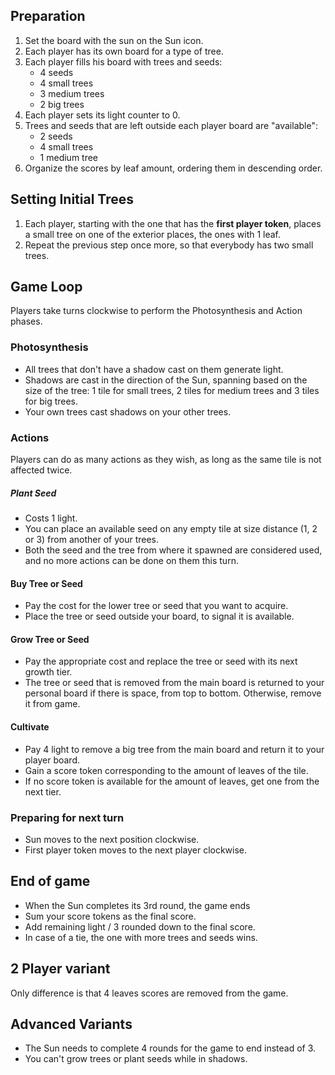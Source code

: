 ## Preparation

1. Set the board with the sun on the Sun icon.
2. Each player has its own board for a type of tree.
3. Each player fills his board with trees and seeds:
    - 4 seeds
    - 4 small trees
    - 3 medium trees
    - 2 big trees
4. Each player sets its light counter to 0.
5. Trees and seeds that are left outside each player board are "available":
    - 2 seeds
    - 4 small trees
    - 1 medium tree
6. Organize the scores by leaf amount, ordering them in descending order.

## Setting Initial Trees

1. Each player, starting with the one that has the **first player token**,
places a small tree on one of the exterior places, the ones with 1 leaf.
2. Repeat the previous step once more, so that everybody has two small trees.

## Game Loop

Players take turns clockwise to perform the Photosynthesis and Action phases.

### Photosynthesis

- All trees that don't have a shadow cast on them generate light.
- Shadows are cast in the direction of the Sun,
spanning based on the size of the tree: 1 tile for small trees,
2 tiles for medium trees and 3 tiles for big trees.
- Your own trees cast shadows on your other trees.

### Actions

Players can do as many actions as they wish, as long as the same tile is not affected twice.

##### Plant Seed
- Costs 1 light.
- You can place an available seed on any empty tile at size distance (1, 2 or 3) from another of your trees.
- Both the seed and the tree from where it spawned are considered used, and no more actions can be done on them this turn.

#### Buy Tree or Seed
- Pay the cost for the lower tree or seed that you want to acquire.
- Place the tree or seed outside your board, to signal it is available.

#### Grow Tree or Seed
- Pay the appropriate cost and replace the tree or seed with its next growth tier.
- The tree or seed that is removed from the main board is returned to your personal board if there is space, from top to bottom.
Otherwise, remove it from game.

#### Cultivate
- Pay 4 light to remove a big tree from the main board and return it to your player board.
- Gain a score token corresponding to the amount of leaves of the tile.
- If no score token is available for the amount of leaves, get one from the next tier.

### Preparing for next turn
- Sun moves to the next position clockwise.
- First player token moves to the next player clockwise.

## End of game
- When the Sun completes its 3rd round, the game ends
- Sum your score tokens as the final score.
- Add remaining light / 3 rounded down to the final score.
- In case of a tie, the one with more trees and seeds wins.


## 2 Player variant

Only difference is that 4 leaves scores are removed from the game.

## Advanced Variants
- The Sun needs to complete 4 rounds for the game to end instead of 3.
- You can't grow trees or plant seeds while in shadows.
